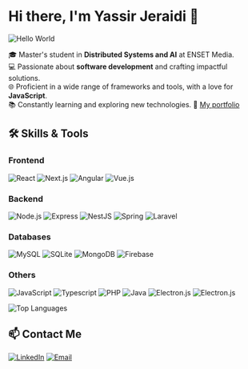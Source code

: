 # Hi there, I'm Yassir Jeraidi 👋

![Hello World](https://media.giphy.com/media/hvRJCLFzcasrR4ia7z/giphy.gif)

🎓 Master's student in **Distributed Systems and AI** at ENSET Media.  
💻 Passionate about **software development** and crafting impactful solutions.  
🌐 Proficient in a wide range of frameworks and tools, with a love for **JavaScript**.  
📚 Constantly learning and exploring new technologies.
🔗 [My portfolio](https://yassir-jeraidi.vercel.app)

## 🛠️ Skills & Tools
### Frontend
![React](https://img.shields.io/badge/-React-61DAFB?logo=react&logoColor=black&style=for-the-badge)
![Next.js](https://img.shields.io/badge/-Next.js-000000?logo=nextdotjs&logoColor=white&style=for-the-badge)
![Angular](https://img.shields.io/badge/-Angular-DD0031?logo=angular&logoColor=white&style=for-the-badge)
![Vue.js](https://img.shields.io/badge/-Vue.js-4FC08D?logo=vue.js&logoColor=white&style=for-the-badge)

### Backend
![Node.js](https://img.shields.io/badge/-Node.js-339933?logo=node.js&logoColor=white&style=for-the-badge)
![Express](https://img.shields.io/badge/-Express-000000?logo=express&logoColor=white&style=for-the-badge)
![NestJS](https://img.shields.io/badge/-NestJS-E0234E?logo=nestjs&logoColor=white&style=for-the-badge)
![Spring](https://img.shields.io/badge/-Spring-6DB33F?logo=spring&logoColor=white&style=for-the-badge)
![Laravel](https://img.shields.io/badge/-Laravel-FF2D20?logo=laravel&logoColor=white&style=for-the-badge)

### Databases
![MySQL](https://img.shields.io/badge/-MySQL-4479A1?logo=mysql&logoColor=white&style=for-the-badge)
![SQLite](https://img.shields.io/badge/-SQLite-003B57?logo=sqlite&logoColor=white&style=for-the-badge)
![MongoDB](https://img.shields.io/badge/-MongoDB-47A248?logo=mongodb&logoColor=white&style=for-the-badge)
![Firebase](https://img.shields.io/badge/-Firebase-FFCA28?logo=firebase&logoColor=black&style=for-the-badge)

### Others
![JavaScript](https://img.shields.io/badge/-JavaScript-F7DF1E?logo=javascript&logoColor=black&style=for-the-badge)
![Typescript](https://img.shields.io/badge/-Typescript-007bff?logo=typescript&logoColor=black&style=for-the-badge)
![PHP](https://img.shields.io/badge/-PHP-777BB4?logo=php&logoColor=white&style=for-the-badge)
![Java](https://img.shields.io/badge/-Java-007396?logo=java&logoColor=white&style=for-the-badge)
![Electron.js](https://img.shields.io/badge/-Electron-47848F?logo=electron&logoColor=white&style=for-the-badge)
![Electron.js](https://img.shields.io/badge/-...-4784F?logo=none&logoColor=gray&style=for-the-badge)


[//]: # (![Yassir's GitHub Stats]&#40;https://github-readme-stats.vercel.app/api?username=YassirJr&show_icons=true&theme=radical&#41;)
![Top Languages](https://github-readme-stats.vercel.app/api/top-langs/?username=YassirJr&layout=compact&theme=radical)

## 📫 Contact Me
[![LinkedIn](https://img.shields.io/badge/-LinkedIn-blue?logo=linkedin&style=for-the-badge)](https://www.linkedin.com/in/yassir-jeraidi/)
[![Email](https://img.shields.io/badge/-Email-red?logo=gmail&style=for-the-badge)](mailto:yassir.jeraidi@gmail.com)


